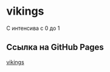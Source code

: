 # vikings
С интенсива с 0 до 1
## Ссылка на GitHub Pages
[vikings](https://slawaslawa.github.io/vikings/)
